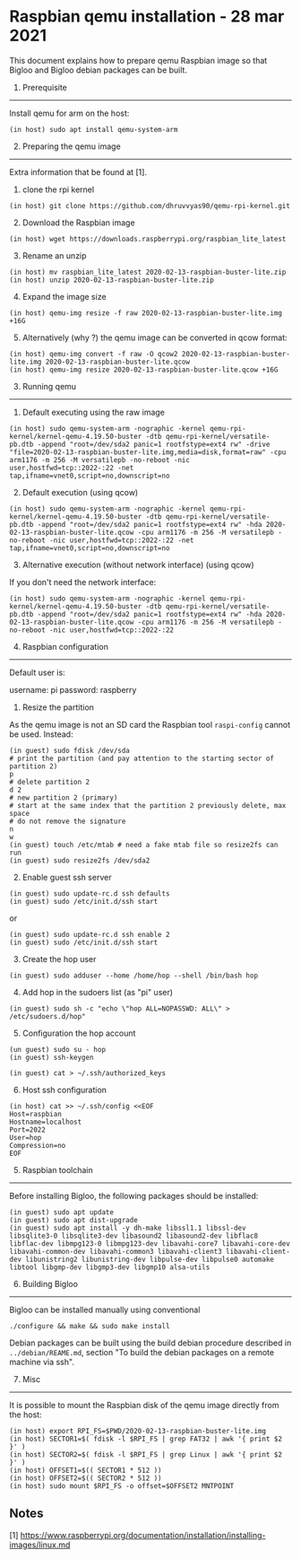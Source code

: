 Raspbian qemu installation - 28 mar 2021
========================================

This document explains how to prepare qemu Raspbian image so that Bigloo
and Bigloo debian packages can be built.

1. Prerequisite
---------------

Install qemu for arm on the host:

```shell[:@shell-host]
(in host) sudo apt install qemu-system-arm
```  

2. Preparing the qemu image 
---------------------------

Extra information that be found at [1].


1. clone the rpi kernel

```shell[:@shell-host]
(in host) git clone https://github.com/dhruvvyas90/qemu-rpi-kernel.git
```

2. Download the Raspbian image

```shell[:@shell-host]
(in host) wget https://downloads.raspberrypi.org/raspbian_lite_latest
```

3. Rename an unzip

```shell[:@shell-host]
(in host) mv raspbian_lite_latest 2020-02-13-raspbian-buster-lite.zip
(in host) unzip 2020-02-13-raspbian-buster-lite.zip
```

4. Expand the image size

```shell[:@shell-host]
(in host) qemu-img resize -f raw 2020-02-13-raspbian-buster-lite.img +16G
```

5. Alternatively (why ?) the qemu image can be converted in qcow format:

```shell[:@shell-host]
(in host) qemu-img convert -f raw -O qcow2 2020-02-13-raspbian-buster-lite.img 2020-02-13-raspbian-buster-lite.qcow
(in host) qemu-img resize 2020-02-13-raspbian-buster-lite.qcow +16G
```


3. Running qemu
---------------

1. Default executing using the raw image

```shell[:@shell-host]
(in host) sudo qemu-system-arm -nographic -kernel qemu-rpi-kernel/kernel-qemu-4.19.50-buster -dtb qemu-rpi-kernel/versatile-pb.dtb -append "root=/dev/sda2 panic=1 rootfstype=ext4 rw" -drive "file=2020-02-13-raspbian-buster-lite.img,media=disk,format=raw" -cpu arm1176 -m 256 -M versatilepb -no-reboot -nic user,hostfwd=tcp::2022-:22 -net tap,ifname=vnet0,script=no,downscript=no
```

2. Default execution (using qcow)

```shell[:@shell-host]
(in host) sudo qemu-system-arm -nographic -kernel qemu-rpi-kernel/kernel-qemu-4.19.50-buster -dtb qemu-rpi-kernel/versatile-pb.dtb -append "root=/dev/sda2 panic=1 rootfstype=ext4 rw" -hda 2020-02-13-raspbian-buster-lite.qcow -cpu arm1176 -m 256 -M versatilepb -no-reboot -nic user,hostfwd=tcp::2022-:22 -net tap,ifname=vnet0,script=no,downscript=no
```

3. Alternative execution (without network interface) (using qcow)

If you don't need the network interface:

```shell[:@shell-host]
(in host) sudo qemu-system-arm -nographic -kernel qemu-rpi-kernel/kernel-qemu-4.19.50-buster -dtb qemu-rpi-kernel/versatile-pb.dtb -append "root=/dev/sda2 panic=1 rootfstype=ext4 rw" -hda 2020-02-13-raspbian-buster-lite.qcow -cpu arm1176 -m 256 -M versatilepb -no-reboot -nic user,hostfwd=tcp::2022-:22
```

4. Raspbian configuration
-------------------------

Default user is:

  username: pi
  password: raspberry
  
1. Resize the partition

As the qemu image is not an SD card the Raspbian tool `raspi-config` cannot
be used. Instead:

```shell[:@shell-guest]
(in guest) sudo fdisk /dev/sda
# print the partition (and pay attention to the starting sector of partition 2)
p 
# delete partition 2
d 2 
# new partition 2 (primary)
# start at the same index that the partition 2 previously delete, max space
# do not remove the signature
n 
w
(in guest) touch /etc/mtab # need a fake mtab file so resize2fs can run
(in guest) sudo resize2fs /dev/sda2
````

2. Enable guest ssh server

```shell[:@shell-guest]
(in guest) sudo update-rc.d ssh defaults
(in guest) sudo /etc/init.d/ssh start
```

or 
   
```shell[:@shell-guest]
(in guest) sudo update-rc.d ssh enable 2
(in guest) sudo /etc/init.d/ssh start
```

3. Create the hop user

```shell[:@shell-guest]
(in guest) sudo adduser --home /home/hop --shell /bin/bash hop
```

4. Add hop in the sudoers list (as "pi" user)

```shell[:@shell-guest]
(in guest) sudo sh -c "echo \"hop ALL=NOPASSWD: ALL\" > /etc/sudoers.d/hop"
```

5. Configuration the hop account

```shell[:@shell-guest]
(un guest) sudo su - hop
(in guest) ssh-keygen
```

```shell[:@shell-guest]
(in guest) cat > ~/.ssh/authorized_keys
```

6. Host ssh configuration

```shell[:@shell-host]
(in host) cat >> ~/.ssh/config <<EOF
Host=raspbian
Hostname=localhost
Port=2022
User=hop
Compression=no
EOF
```

5. Raspbian toolchain
---------------------

Before installing Bigloo, the following packages should be installed:

```shell[:@shell-guest]
(in guest) sudo apt update
(in guest) sudo apt dist-upgrade
(in guest) sudo apt install -y dh-make libssl1.1 libssl-dev libsqlite3-0 libsqlite3-dev libasound2 libasound2-dev libflac8 libflac-dev libmpg123-0 libmpg123-dev libavahi-core7 libavahi-core-dev libavahi-common-dev libavahi-common3 libavahi-client3 libavahi-client-dev libunistring2 libunistring-dev libpulse-dev libpulse0 automake libtool libgmp-dev libgmp3-dev libgmp10 alsa-utils
```

6. Building Bigloo
------------------

Bigloo can be installed manually using conventional 

```shell[:@shell-guest]
./configure && make && sudo make install
```

Debian packages can be built using the build debian procedure
described in `../debian/REAME.md`, section "To build the debian packages 
on a remote machine via ssh".

7. Misc
-------

It is possible to mount the Raspbian disk of the qemu image directly
from the host:

```shell[:@shell-host]
(in host) export RPI_FS=$PWD/2020-02-13-raspbian-buster-lite.img
(in host) SECTOR1=$( fdisk -l $RPI_FS | grep FAT32 | awk '{ print $2 }' )
(in host) SECTOR2=$( fdisk -l $RPI_FS | grep Linux | awk '{ print $2 }' )
(in host) OFFSET1=$(( SECTOR1 * 512 ))
(in host) OFFSET2=$(( SECTOR2 * 512 ))
(in host) sudo mount $RPI_FS -o offset=$OFFSET2 MNTPOINT
````

Notes
-----

[1] https://www.raspberrypi.org/documentation/installation/installing-images/linux.md
